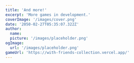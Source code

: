 ```yaml
---
title: 'And more!'
excerpt: 'More games in development.'
coverImage: '/images/cover.png'
date: '2050-02-27T05:35:07.322Z'
author:
  name: 
  picture: '/images/placeholder.png'
ogImage:
  url: '/images/placeholder.png'
gameUrl: 'https://with-friends-collection.vercel.app/'
---
```


